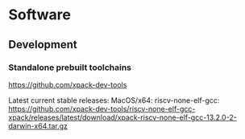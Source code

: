 # Software
## Development
### Standalone prebuilt toolchains
https://github.com/xpack-dev-tools

Latest current stable releases:
MacOS/x64:
riscv-none-elf-gcc:
https://github.com/xpack-dev-tools/riscv-none-elf-gcc-xpack/releases/latest/download/xpack-riscv-none-elf-gcc-13.2.0-2-darwin-x64.tar.gz



